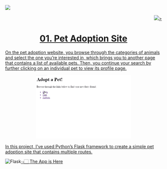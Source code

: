 

  <p align ='left'><a href="https://github.com/Emon-ProCoder7"><img src="https://img.shields.io/badge/author-MdTabassumHossainEmon-orange"/></a></p>   <p align ='right'><a href="https://www.python.org/"><img src="http://ForTheBadge.com/images/badges/made-with-python.svg"/</a>></p>
</div>
  


<h1 align = 'center'><strong>01. Pet Adoption Site </strong></h1>  

  On the pet adoption website, you browse through the categories of animals and select the one you’re interested in, which brings you to another page that contains a list of available pets. Then, you continue your search by further clicking on an individual pet to view its profile page.
  
 <p align ='center'><img alt="Profile" width="307px" src="https://raw.githubusercontent.com/Emon-ProCoder7/flask_framework/master/first_app/pet_adoption.gif"></p>

In this project, I've used Python’s Flask framework to create a simple pet adoption site that contains multiple routes.


👈🏻 The App is Here[<img align="left" alt="Flask" src="https://img.shields.io/badge/flask%20-%23000.svg?&style=for-the-badge&logo=flask&logoColor=white"/>](https://github.com/Emon-ProCoder7/flask_framework)

<br><br><br><br>
